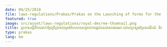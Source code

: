 ```yaml
---
date: 09/25/2018
file: laws-regulations/Prakas/Prakas on the Launching of forms for the Provision of Public Services by the Ministry of Post and Telecommunications.pdf
featured: true
image: src/asset/laws-regulations/royal-decree-thumnail.png
title: ប្រកាសស្តីពីការដាក់ឱ្យប្រើប្រាស់ទម្រង់បែបបទសម្រាប់ការផ្តល់សេវាសាធារណៈដោយក្រសួងប្រៃសណីយ៍ និងទូរគមនាគមន៍
type: prakas
lang: km
---
```

